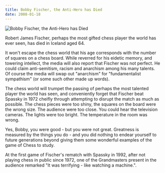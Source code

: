 ```yaml
---
title: Bobby Fischer, the Anti-Hero has Died
date: 2008-01-18
---
```


![Bobby Fischer, the Anti-Hero has Died](https://source.unsplash.com/d34DtRp1bqo/1600x900)

Robert James Fischer, perhaps the most gifted chess player the world has ever seen, has died in Iceland aged 64.

It won't escape the chess world that his age corresponds with the number of squares on a chess board. While reverred for his eidetic memory, and towering intellect, the media will also report that Fischer was not perfect. He could claim anti-semitism, racism and anarchism among his many talents. Of course the media will swap out "anarchism" for "fundamentalist sympathism" (or some such other made up words).

The chess world will trumpet the passing of perhaps the most talented player the world has seen, and conveniently forget that Fischer beat Spassky in 1972 cheifly through attempting to disrupt the match as much as possible. The chess pieces were too shiny, the squares on the board were the wrong size. The audience were too close. You could hear the television cameras. The lights were too bright. The temperature in the room was wrong.

Yes, Bobby, you were good - but you were not great. Greatness is measured by the things you do - and you did nothing to endear yourself to future generations beyond giving them some wonderful examples of the game of Chess to study.

At the first game of Fischer's rematch with Spassky in 1992, after not playing chess in public since 1972, one of the Grandmasters present in the audience remarked "It was terrifying - like watching a machine.".